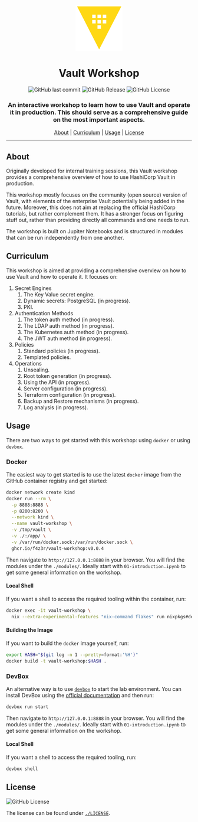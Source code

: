 <div align="center">

<img src="./assets/img/vault-logo.png" alt="HashiCorp Vault" width="25%">

# Vault Workshop

![GitHub last commit](https://img.shields.io/github/last-commit/f4z3r/vault-workshop)
![GitHub Release](https://img.shields.io/github/v/release/f4z3r/vault-workshop)
![GitHub License](https://img.shields.io/github/license/f4z3r/vault-workshop)

### An interactive workshop to learn how to use Vault and operate it in production. This should serve as a comprehensive guide on the most important aspects.

[About](#about) |
[Curriculum](#curriculum) |
[Usage](#usage) |
[License](#license)

<hr />
</div>

## About

Originally developed for internal training sessions, this Vault workshop provides a comprehensive
overview of how to use HashiCorp Vault in production.

This workshop mostly focuses on the community (open source) version of Vault, with elements of the
enterprise Vault potentially being added in the future. Moreover, this does not aim at replacing the
official HashiCorp tutorials, but rather complement them. It has a stronger focus on figuring stuff
out, rather than providing directly all commands and one needs to run.

The workshop is built on Jupiter Notebooks and is structured in modules that can be run
independently from one another.

## Curriculum

This workshop is aimed at providing a comprehensive overview on how to use Vault and how to operate
it. It focuses on:

1. Secret Engines
   1. The Key Value secret engine.
   2. Dynamic secrets: PostgreSQL (in progress).
   3. PKI.
2. Authentication Methods
   1. The token auth method (in progress).
   2. The LDAP auth method (in progress).
   3. The Kubernetes auth method (in progress).
   4. The JWT auth method (in progress).
3. Policies
   1. Standard policies (in progress).
   2. Templated policies.
4. Operations
   1. Unsealing.
   2. Root token generation (in progress).
   3. Using the API (in progress).
   4. Server configuration (in progress).
   5. Terraform configuration (in progress).
   6. Backup and Restore mechanisms (in progress).
   7. Log analysis (in progress).

## Usage

There are two ways to get started with this workshop: using `docker` or using `devbox`.

### Docker

The easiest way to get started is to use the latest `docker` image from the GitHub container
registry and get started:

```sh
docker network create kind
docker run --rm \
  -p 8888:8888 \
  -p 8200:8200 \
  --network kind \
  --name vault-workshop \
  -v /tmp/vault \
  -v ./:/app/ \
  -v /var/run/docker.sock:/var/run/docker.sock \
  ghcr.io/f4z3r/vault-workshop:v0.0.4
```

Then navigate to `http://127.0.0.1:8888` in your browser. You will find the modules under the
`./modules/`. Ideally start with `01-introduction.ipynb` to get some general information on the
workshop.

#### Local Shell

If you want a shell to access the required tooling within the container, run:

```sh
docker exec -it vault-workshop \
  nix --extra-experimental-features "nix-command flakes" run nixpkgs#devbox shell
```

#### Building the Image

If you want to build the `docker` image yourself, run:

```sh
export HASH="$(git log -n 1 --pretty=format:'%H')"
docker build -t vault-workshop:$HASH .
```

### DevBox

An alternative way is to use [`devbox`](https://www.jetify.com/devbox) to start the lab environment.
You can install DevBox using the [official
documentation](https://www.jetify.com/docs/devbox/installing_devbox/) and then run:

```sh
devbox run start
```

Then navigate to `http://127.0.0.1:8888` in your browser. You will find the modules under the
`./modules/`. Ideally start with `01-introduction.ipynb` to get some general information on the
workshop.

#### Local Shell

If you want a shell to access the required tooling, run:

```sh
devbox shell
```

## License

![GitHub License](https://img.shields.io/github/license/f4z3r/vault-workshop)

The license can be found under [`./LICENSE`](./LICENSE).
